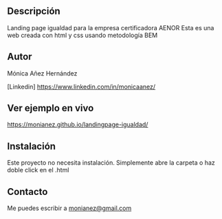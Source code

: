 ## Descripción
Landing page igualdad para la empresa certificadora AENOR
Esta es una web creada con html y css usando metodología BEM

## Autor
Mónica Añez Hernández

[Linkedin] https://www.linkedin.com/in/monicaanez/

## Ver ejemplo en vivo
https://monianez.github.io/landingpage-igualdad/

## Instalación
Este proyecto no necesita instalación. Simplemente abre la carpeta o haz doble click en el .html

## Contacto
Me puedes escribir a monianez@gmail.com
